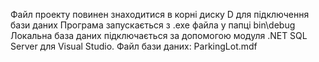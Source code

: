 Файл проекту повинен знаходитися в корні диску D для підключення бази даних
Програма запускається з .exe файла у папці bin\debug
Локальна база даних підключається за допомогою модуля .NET SQL Server для Visual Studio. Файл бази даних: ParkingLot.mdf

